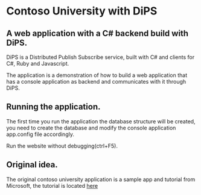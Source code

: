 # Contoso University with DiPS
## A web application with a C# backend build with DiPS.

DiPS is a Distributed Publish Subscribe service, built with C# and clients for C#, Ruby and Javascript.

The application is a demonstration of how to build a web application that has a console application as backend and communicates with it through DiPS.

## Running the application.
The first time you run the application the database structure will be created, you need to create the database and modify the console application  app.config file accordingly.

Run the website without debugging(ctrl+F5).

## Original idea.
The original contoso university application is a sample app and tutorial from Microsoft, the tutorial is located <a href="https://www.asp.net/mvc/overview/getting-started/getting-started-with-ef-using-mvc/creating-an-entity-framework-data-model-for-an-asp-net-mvc-application" target="_blank">here</a>





